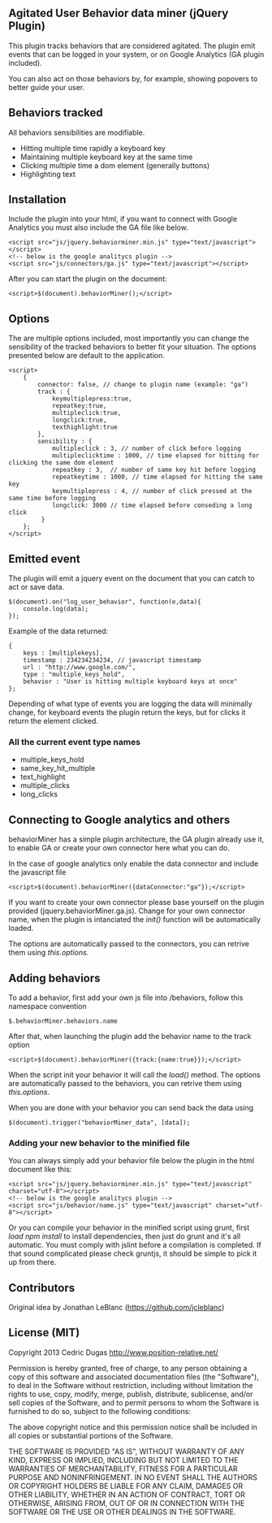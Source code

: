 ## Agitated User Behavior data miner (jQuery Plugin)

This plugin tracks behaviors that are considered agitated. The plugin emit events that can be logged in your system, or on Google Analytics (GA plugin  included).

You can also act on those behaviors by, for example, showing popovers to better guide your user. 

## Behaviors tracked

All behaviors sensibilities are modifiable.

+ Hitting multiple time rapidly a keyboard key
+ Maintaining multiple keyboard key at the same time
+ Clicking multiple time a dom element (generally buttons)
+ Highlighting text

## Installation

Include the plugin into your html, if you want to connect with Google Analytics you must also include the GA file like below.

	<script src="js/jquery.behaviorminer.min.js" type="text/javascript"></script>
	<!-- below is the google analitycs plugin -->
	<script src="js/connectors/ga.js" type="text/javascript"></script>

After you can start the plugin on the document:

	<script>$(document).behaviorMiner();</script>

## Options
The are multiple options included, most importantly you can change the sensibility of the tracked behaviors to better fit your situation. The options presented below are default to the application.

	<script>
		{
            connector: false, // change to plugin name (example: "ga")
            track : {
                keymultiplepress:true,
                repeatkey:true,
                multipleclick:true,
                longclick:true,
                texthighlight:true
            },
            sensibility : {
                multipleclick : 3, // number of click before logging
                multipleclicktime : 1000, // time elapsed for hitting for clicking the same dom element
                repeatkey : 3,  // number of same key hit before logging
                repeatkeytime : 1000, // time elapsed for hitting the same key
                keymultiplepress : 4, // number of click pressed at the same time before logging
                longclick: 3000 // time elapsed before conseding a long click
             }
        };
	</script>


## Emitted event

The plugin will emit a jquery event on the document that you can catch to act or save data.

	$(document).on("log_user_behavior", function(e,data){
		console.log(data);
	});

Example of the data returned:

	{
	    keys : [multiplekeys],
	    timestamp : 234234234234, // javascript timestamp
	    url : "http://www.google.com/",
	    type : "multiple_keys_hold",
	    behavior : "User is hitting multiple keyboard keys at once"
	};

Depending of what type of events you are logging the data will minimally change, for keyboard events the plugin return the keys, but for clicks it return the element clicked.

### All the current event type names

+ multiple_keys_hold
+ same_key_hit_multiple
+ text_highlight
+ multiple_clicks
+ long_clicks

## Connecting to Google analytics and others

behaviorMiner has a simple plugin architecture, the GA plugin already use it, to enable GA or create your own connector here what you can do.

In the case of google analytics only enable the data connector and include the javascript file 

	<script>$(document).behaviorMiner({dataConnector:"ga"});</script>

If you want to create your own connector please base yourself on the plugin provided (jquery.behaviorMiner.ga.js). Change for your own connector name, when the plugin is intanciated the *init()* function will be automatically loaded.

The options are automatically passed to the connectors, you can retrive them using *this.options*.

## Adding behaviors

To add a behavior, first add your own js file into /behaviors, follow this namespace convention

	$.behaviorMiner.behaviors.name

After that, when launching the plugin add the behavior name to the track option

	<script>$(document).behaviorMiner({track:{name:true}});</script>

When the script init your behavior it will call the *load()* method.  The options are automatically passed to the behaviors, you can retrive them using *this.options*.

When you are done with your behavior you can send back the data using 

	$(document).trigger("behaviorMiner_data", [data]);

### Adding your new behavior to the minified file

You can always simply add your behavior file below the plugin in the html document like this:

	<script src="js/jquery.behaviorminer.min.js" type="text/javascript" charset="utf-8"></script>
	<!-- below is the google analitycs plugin -->
	<script src="js/behavior/name.js" type="text/javascript" charset="utf-8"></script>

Or you can compile your behavior in the minified script using grunt, first *load npm install* to install dependencies, then just do grunt and it's all automatic. You must comply with jslint before a compilation is completed. If that sound complicated please check gruntjs, it should be simple to pick it up from there.

## Contributors

Original idea by Jonathan LeBlanc (https://github.com/jcleblanc) 

## License (MIT)

Copyright 2013 Cedric Dugas
http://www.position-relative.net/

Permission is hereby granted, free of charge, to any person obtaining
a copy of this software and associated documentation files (the
"Software"), to deal in the Software without restriction, including
without limitation the rights to use, copy, modify, merge, publish,
distribute, sublicense, and/or sell copies of the Software, and to
permit persons to whom the Software is furnished to do so, subject to
the following conditions:

The above copyright notice and this permission notice shall be
included in all copies or substantial portions of the Software.

THE SOFTWARE IS PROVIDED "AS IS", WITHOUT WARRANTY OF ANY KIND,
EXPRESS OR IMPLIED, INCLUDING BUT NOT LIMITED TO THE WARRANTIES OF
MERCHANTABILITY, FITNESS FOR A PARTICULAR PURPOSE AND
NONINFRINGEMENT. IN NO EVENT SHALL THE AUTHORS OR COPYRIGHT HOLDERS BE
LIABLE FOR ANY CLAIM, DAMAGES OR OTHER LIABILITY, WHETHER IN AN ACTION
OF CONTRACT, TORT OR OTHERWISE, ARISING FROM, OUT OF OR IN CONNECTION
WITH THE SOFTWARE OR THE USE OR OTHER DEALINGS IN THE SOFTWARE.
